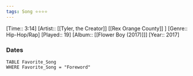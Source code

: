 ```yaml
---
tags: Song ⭐⭐⭐⭐ 
---
```

[Time:: 3:14]
[Artist:: [[Tyler, the Creator]] [[Rex Orange County]] ]
[Genre:: Hip-Hop/Rap]
[Played:: 19]
[Album:: [[Flower Boy (2017)]]]
[Year:: 2017]
### Dates
````dataview
TABLE Favorite_Song
WHERE Favorite_Song = "Foreword"
````